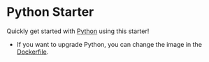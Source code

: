 # Python Starter 

Quickly get started with [Python](https://www.python.org/) using this starter! 

- If you want to upgrade Python, you can change the image in the [Dockerfile](./.devcontainer/Dockerfile).
